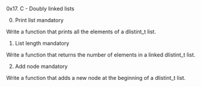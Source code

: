 0x17. C - Doubly linked lists


0. Print list
mandatory

Write a function that prints all the elements of a dlistint_t list.


1. List length
mandatory

Write a function that returns the number of elements in a linked dlistint_t list.


2. Add node
mandatory

Write a function that adds a new node at the beginning of a dlistint_t list.
